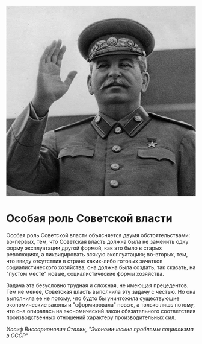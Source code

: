 
![](./img/old/stalinHand.jpg)


# Особая роль Советской власти


Особая роль Советской власти
объясняется двумя обстоятельствами: во-первых, тем, что Советская власть
должна была не заменить одну форму эксплуатации другой формой, как это
было в старых революциях, а ликвидировать всякую эксплуатацию;
во-вторых, тем, что ввиду отсутствия в стране каких-либо готовых
зачатков социалистического хозяйства, она должна была создать, так
сказать, на "пустом месте" новые, социалистические формы хозяйства. 


Задача эта безусловно трудная и сложная, не имеющая прецедентов. Тем не
менее, Советская власть выполнила эту задачу с честью. Но она выполнила
ее не потому, что будто бы уничтожила существующие экономические законы
и "сформировала" новые, а только лишь потому, что она опиралась на
экономический закон обязательного соответствия производственных
отношений характеру производительных сил.





*Иосиф Виссарионович Сталин, "Экономические проблемы социализма в СССР"*
